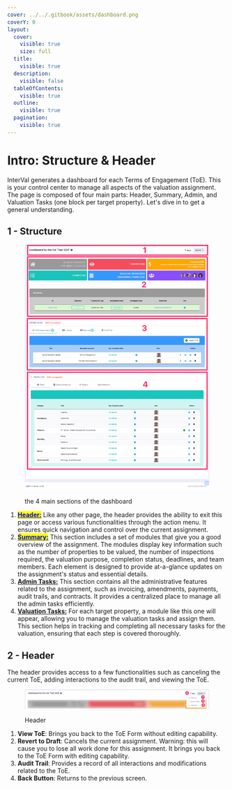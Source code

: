 ```yaml
---
cover: ../../.gitbook/assets/dashboard.png
coverY: 0
layout:
  cover:
    visible: true
    size: full
  title:
    visible: true
  description:
    visible: false
  tableOfContents:
    visible: true
  outline:
    visible: true
  pagination:
    visible: true
---
```


# Intro: Structure & Header

InterVal generates a dashboard for each Terms of Engagement (ToE). This is your control center to manage all aspects of the valuation assignment. The page is composed of four main parts: Header, Summary, Admin, and Valuation Tasks (one block per target property). Let's dive in to get a general understanding.

## 1 - Structure

<figure><img src="../../.gitbook/assets/Dashboard 2" alt=""><figcaption><p>the 4 main sections of the dashboard</p></figcaption></figure>

1. [<mark style="color:blue;">**Header:**</mark>](intro-structure-and-header.md#id-2-header) Like any other page, the header provides the ability to exit this page or access various functionalities through the action menu. It ensures quick navigation and control over the current assignment.
2. [<mark style="color:blue;">**Summary:**</mark>](summary.md) This section includes a set of modules that give you a good overview of the assignment. The modules display key information such as the number of properties to be valued, the number of inspections required, the valuation purpose, completion status, deadlines, and team members. Each element is designed to provide at-a-glance updates on the assignment's status and essential details.
3. [**Admin Tasks:**](admin-tasks.md) This section contains all the administrative features related to the assignment, such as invoicing, amendments, payments, audit trails, and contracts. It provides a centralized place to manage all the admin tasks efficiently.
4. [**Valuation Tasks:**](valuation-module.md) For each target property, a module like this one will appear, allowing you to manage the valuation tasks and assign them. This section helps in tracking and completing all necessary tasks for the valuation, ensuring that each step is covered thoroughly.

## 2 - Header

The header provides access to a few functionalities such as canceling the current ToE, adding interactions to the audit trail, and viewing the ToE.

<figure><img src="../../.gitbook/assets/Header.png" alt=""><figcaption><p>Header</p></figcaption></figure>

1. **View ToE**: Brings you back to the ToE Form without editing capability.
2. **Revert to Draft**: Cancels the current assignment. Warning: this will cause you to lose all work done for this assignment. It brings you back to the ToE Form with editing capability.
3. **Audit Trail**: Provides a record of all interactions and modifications related to the ToE.
4. **Back Button**: Returns to the previous screen.
